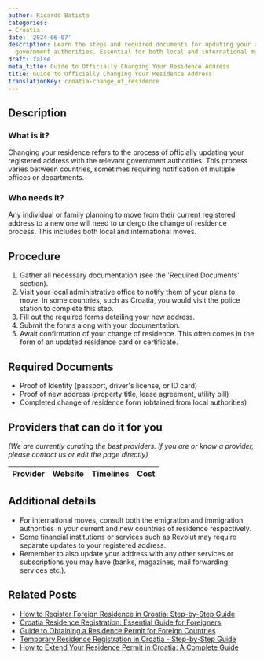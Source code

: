 ```yaml
---
author: Ricardo Batista
categories:
- Croatia
date: '2024-06-07'
description: Learn the steps and required documents for updating your address with
  government authorities. Essential for both local and international moves.
draft: false
meta_title: Guide to Officially Changing Your Residence Address
title: Guide to Officially Changing Your Residence Address
translationKey: croatia-change_of_residence
---
```





## Description
### What is it?
Changing your residence refers to the process of officially updating your registered address with the relevant government authorities. This process varies between countries, sometimes requiring notification of multiple offices or departments.

### Who needs it?
Any individual or family planning to move from their current registered address to a new one will need to undergo the change of residence process. This includes both local and international moves.

## Procedure

1. Gather all necessary documentation (see the 'Required Documents' section).
2. Visit your local administrative office to notify them of your plans to move. In some countries, such as Croatia, you would visit the police station to complete this step. 
3. Fill out the required forms detailing your new address.
4. Submit the forms along with your documentation.
5. Await confirmation of your change of residence. This often comes in the form of an updated residence card or certificate.

## Required Documents

- Proof of Identity (passport, driver's license, or ID card)
- Proof of new address (property title, lease agreement, utility bill)
- Completed change of residence form (obtained from local authorities)

## Providers that can do it for you

_(We are currently curating the best providers. If you are or know a provider, please contact us or edit the page directly)_

| Provider        |     Website     |     Timelines    |       Cost      |
| :-------------: | :-------------: |  :-------------: | :-------------: |

## Additional details

- For international moves, consult both the emigration and immigration authorities in your current and new countries of residence respectively.
- Some financial institutions or services such as Revolut may require separate updates to your registered address.
- Remember to also update your address with any other services or subscriptions you may have (banks, magazines, mail forwarding services etc.).


## Related Posts

- [How to Register Foreign Residence in Croatia: Step-by-Step Guide](https://tramitit.com/guides/croatia/registration_of_foreigners_residence/)
- [Croatia Residence Registration: Essential Guide for Foreigners](https://tramitit.com/guides/croatia/residence_registration/)
- [Guide to Obtaining a Residence Permit for Foreign Countries](https://tramitit.com/guides/croatia/issuance_of_residence_permit_for_foreigners/)
- [Temporary Residence Registration in Croatia - Step-by-Step Guide](https://tramitit.com/guides/croatia/temporary_residence_registration/)
- [How to Extend Your Residence Permit in Croatia: A Complete Guide](https://tramitit.com/guides/croatia/extension_of_residence_permit/)